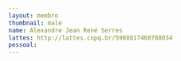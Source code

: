 ```yaml
---
layout: membro
thumbnail: male
name: Alexandre Jean René Serres
lattes: http://lattes.cnpq.br/5988817460788034
pessoal: 
---
```


